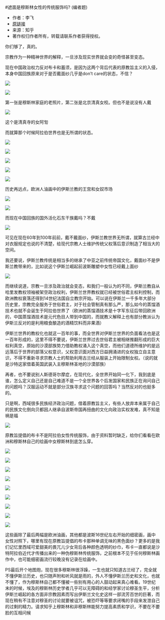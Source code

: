 #遮面是穆斯林女性的传统服饰吗? (编者题)

* 作者：李飞
* [原链接](https://www.zhihu.com/question/30233795/answer/47353215)
* 来源：知乎
* 著作权归作者所有，转载请联系作者获得授权。

你们够了，真的。



宗教作为一种精神世界的解释，一旦涉及现实世界就会变的奇怪甚至变态。



现在中国政治权力反对布卡和蓄须，是因为这两个背后代表的原教旨主义的入侵，本身中国回族原来对于是否戴面纱几乎是don’t care的状态，不信？

![](imgs/01.jpg)

![](imgs/02.jpg)

第一张是穆斯林家庭的老照片，第二张是北京清真女校。但也不是说没有人戴

![](imgs/03.jpg)

这个是清真寺的女阿訇


而就算那个时候阿拉伯世界也是无所谓的状态。

![](imgs/04.jpg)

![](imgs/05.jpg)

![](imgs/06.jpg)

![](imgs/07.jpg)

![](imgs/08.jpg)

历史再远点，欧洲人油画中的伊斯兰教的王宫和女奴市场

![](imgs/09.jpg)

![](imgs/10.jpg)

而现在中国回族的国外活化石东干族戴吗？不戴

![](imgs/11.jpg)

可见在现在60年到100年前前，戴不戴面纱，伊斯兰教世界无所谓，就算古兰经中对衣服规定也说的不清楚，给现代宗教人士维护传统父权落后意识制造了相当大的空间。



我还要说，伊斯兰教传统是相当多的继承了中亚之前传统帝国文化，戴面纱不是伊斯兰教带来的，比如说这个伊斯兰崛起前波斯雕塑中女性已经戴上面纱

![](imgs/12.jpg)

而继续说道，宗教一旦涉及政治就会变态，和我们一般认为的不同，伊斯兰教自从哈里发教权领袖被架空政治权利，伊斯兰世界教权就已经被世俗君主权利控制，而欧洲教权衰落还得到14世纪法国自立教宗开始。可以说在伊斯兰一千多年大部分历史里，宗教完全服务于世俗君主，对于社会管制真有那么严，那么如今的蒸馏酒技术也就不会诞生于阿拉伯世界了（欧洲的蒸馏酒技术是十字军东征后带回欧洲的，中国蒸馏酒技术是元代色目人带到中国的，而就教义解释上也有部分教派认为伊斯兰反对的是利用粮食酿造的酒精饮料而非果酒）




伊斯兰世界的教权化也就这一百年的事，而全世界对伊斯兰世界的负面看法也是这一百年形成的，这里不得不要说，伊斯兰世界过去世俗君主被相继推翻形成的巨大权利真空，原始的沙漠部族势力借助教权涌入这个真空，而他们道德所维护的是远远落后于世界的部落父权意识，父权意识面对西方日益拥涌进的女权独立自主意识，不得不重新寻求宗教人士的帮助利用古兰经从服装上开始限制女权。（说的就是沙特这家借着英国武装入主穆斯林圣地的沙漠部族）



再者，也不要说别人斯德哥尔摩症，在现代化，全世界开始同一化下，我到底是谁，怎么定义自己还是自己难道不是一个全世界各个后发国家和民族正在询问自己的问题吗？汉服运动不就是部分汉族寻求这个问题的回答吗？当然反对的也挺多的。




只是啊，西域很多民族经济政治问题，借着原教旨主义，有些人放弃本来属于自己的民族文化倒向贝都因人继承自波斯帝国再扭曲的文化向政治实权发难，真不知是祸是福

![](imgs/13.jpg)




原教旨提倡的布卡不是阿拉伯女性传统服饰，由于资料暂时缺乏，给你们看看在欧洲和穆斯林自己的绘画中女穆斯林到底怎么穿。

![](imgs/14.jpg)

![](imgs/15.jpg)

![](imgs/16.jpg)

![](imgs/17.jpg)

![](imgs/18.jpg)

![](imgs/19.jpg)

![](imgs/20.jpg)

![](imgs/21.jpg)

![](imgs/22.jpg)

这些画除了最后两幅是欧洲油画，其他都是波斯16世纪左右开始的细密画，画中女性对照下，哪里有现在原教旨提倡的布卡那种单调无味的黑色面纱？更多的是我们记忆里西域可爱甜美的畏兀儿少女背后各种颜色透明的纱巾，布卡一直都说是沙特阿拉伯近代才传播出来的一种伪穆斯林传统服饰，之前根本不见于任何穆斯林画作中，也可能细密画流行较晚没有记录在绘画中。

PS最后开个地图炮，现在很多穆斯林很浮躁，一生也就只知道古兰经了，完全就不懂伊斯兰历史，也只随声附和听风就是雨的，外人不懂伊斯兰历史和文化，也就不懂了，作为穆斯林自己都不懂被一些别有用心的人鼓动起来真心难看。19世纪末的时候，埃及的穆斯林历史学者几乎可以无障碍的和经学家讨论穆圣生平，分析伊斯兰崛起的各方面非宗教因素而写出伊斯兰文化史这样一部流芳百世的巨著，而现在稍有不注意对穆圣的讨论就要被诅咒，被恐吓等等要求闭嘴的手段来发泄自己的过剩的精力。请求知乎上穆斯林和非穆斯林能努力提高素质和学识，不要在不要脸的互相问候
